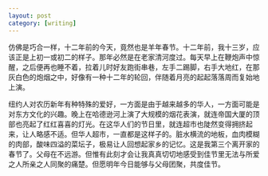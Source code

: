 ```yaml
---
layout: post
category: [writing]
---
```


仿佛是巧合一样，十二年前的今天，竟然也是羊年春节。十二年前，我十三岁，应该正是上初一或初二的样子。那年必然是在老家清河度过。每天早上在鞭炮声中惊醒，之后便再也睡不着，拉着儿时好友跑街串巷，左手二踢脚，右手大地红，在那灰白色的炮烟之中，好像有一种十二年的轮回，伴随着月亮的起起落落周而复始地上演。

纽约人对农历新年有种特殊的爱好，一方面是由于越来越多的华人，一方面可能是对东方文化的兴趣。晚上在哈德逊河上演了大规模的烟花表演，就连帝国大厦的顶部也亮起了红红喜喜的灯光。在这华人们的节日里，就连超市也陡然变得拥挤起来，让人略感不适。但华人超市，一直都是这样子的。脏水横流的地板，血肉模糊的肉部，酸味四溢的菜坛子，极易让人回想起家乡的记忆。这是我第三个离开家的春节了。父母在不远游。但惟有此刻才会让我真真切切地感受到佳节里无法与所爱之人所亲之人同聚的痛楚。但愿明年今日能够与父母团聚，共度佳节。
